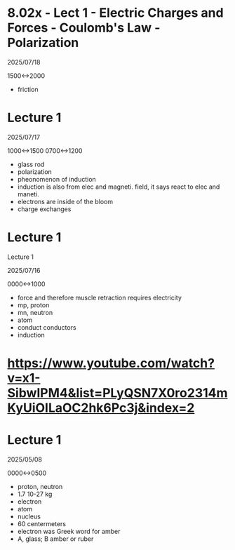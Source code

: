 # 8.02x - Lect 1 - Electric Charges and Forces - Coulomb's Law - Polarization

2025/07/18

1500<->2000

- friction

# Lecture 1

2025/07/17

1000<->1500 0700<->1200

- glass rod
- polarization
- pheonomenon of induction
- induction is also from elec and magneti. field, it says react to elec and maneti.
- electrons are inside of the bloom
- charge exchanges

# Lecture 1

Lecture 1

2025/07/16

0000<->1000

- force and therefore muscle retraction requires electricity
- mp, proton
- mn, neutron
- atom
- conduct conductors
- induction

# https://www.youtube.com/watch?v=x1-SibwIPM4&list=PLyQSN7X0ro2314mKyUiOILaOC2hk6Pc3j&index=2

# Lecture 1

2025/05/08

0000<->0500

- proton, neutron
- 1.7 10-27 kg
- electron
- atom
- nucleus
- 60 centermeters
- electron was Greek word for amber
- A, glass; B amber or ruber
